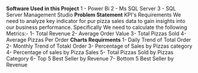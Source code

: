 **Software Used in this Project**
1 - Power Bi 2 - Ms SQL Server 3 - SQL Server Management Studio
**Problem Statement**
KPI's Requirements 
We need to analyze key indicator for pur pizza sales data to gain insights into our business performance. Specifically We need to calculate the following Metrics:- 
1- Total Revenue 2- Average Order Value 3- Total Pizzas Sold 4- Average Pizzas Per Order 
**Charts Requirments**
1- Daily Trend of Total Order 2- Monthly Trend of Totakl Order 3- Percentage of Sales by Pizzas category 4- Percentage of sales by Pizza Sales 5- Total Pizzas Sold by Pizzas Category 6- Top 5 Best Seller by Revenue 
7- Bottom 5 Best Seller by Revenue  
